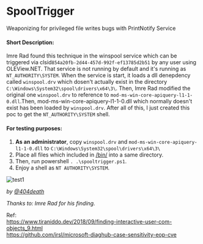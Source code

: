 # SpoolTrigger
Weaponizing for privileged file writes bugs with PrintNotify Service


#### Short Description:
Imre Rad found this technique in the winspool service which can be triggered via clsid`854a20fb-2d44-457d-992f-ef13785d2b51` by any user using OLEView.NET. That service is not running by default and it's running as `NT_AUTHORITY\SYSTEM`. When the service is start, it loads a dll denepdency called `winspool.drv` which dosen't actually exist in the directory `C:\Windows\System32\spool\drivers\x64\3\`. Then, Imre Rad modified the original one `winspool.drv` to reference to `mod-ms-win-core-apiquery-l1-1-0.dll`.Then, mod-ms-win-core-apiquery-l1-1-0.dll which normally doesn't exist has been loaded by `winspool.drv`. After all of this, I just created this poc to get the `NT_AUTHORITY\SYSTEM` shell.

#### For testing purposes:
1. **As an administrator**, copy `winspool.drv` and `mod-ms-win-core-apiquery-l1-1-0.dll` to `C:\Windows\System32\spool\drivers\x64\3\`
2. Place all files which included in [/bin/](https://github.com/sailay1996/SpoolTrigger/tree/main/bin) into a same directory. 
3. Then, run powershell `. .\spooltrigger.ps1`.
4. Enjoy a shell as `NT AUTHORITY\SYSTEM`.

![test1](https://github.com/sailay1996/SpoolTrigger/blob/main/SpoolTrigger.jpg)

*by [@404death](https://twitter.com/404death)*

*Thanks to: Imre Rad for his finding.*


Ref: <br>
https://www.tiraniddo.dev/2018/09/finding-interactive-user-com-objects_9.html <br>
https://github.com/irsl/microsoft-diaghub-case-sensitivity-eop-cve

